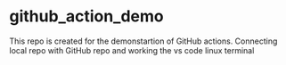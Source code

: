 # github_action_demo
This repo is created for the demonstartion of GitHub actions.
Connecting local repo with GitHub repo and working the vs code linux terminal